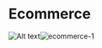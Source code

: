 # Ecommerce
![Alt text]()![ecommerce-1](https://github.com/HusainBhattiwala/Ecommerce/assets/94444107/d533ca45-b1ea-4584-aeb5-8b357f49ce34)
